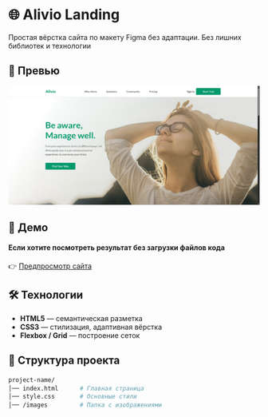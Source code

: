 # 🌐 Alivio Landing

Простая вёрстка сайта по макету Figma без адаптации. Без лишних библиотек и технологии

## 📸 Превью

![Project Screenshot](./images/site-preview.png)

## 🚀 Демо
#### Если хотите посмотреть результат без загрузки файлов кода

👉 [Предпросмотр сайта](https://nurbcode.github.io/alivio-landing/)  

## 🛠 Технологии

- **HTML5** — семантическая разметка
- **CSS3** — стилизация, адаптивная вёрстка
- **Flexbox / Grid** — построение сеток

## 📂 Структура проекта

```bash
project-name/
│── index.html      # Главная страница
│── style.css       # Основные стили
│── /images         # Папка с изображениями
```




